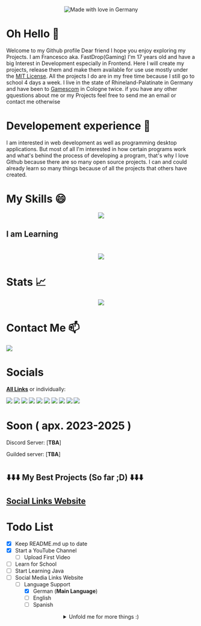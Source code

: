 
<p align="center">
<img alt="" src=https://img.shields.io/github/stars/fastdropgaming?affiliations=OWNER%2CCOLLABORATOR&label=Stars&color=yellow&style=for-the-badge&logo=starz>
<img alt="" src=https://komarev.com/ghpvc/?username=fastdropgaming&color=000000&style=for-the-badge&label=Profile+Views />
<img alt="" src=https://img.shields.io/github/last-commit/fastdropgaming/readme.md?&style=for-the-badge&logo=github&color=000000>
</p>

<p align="center">
<img alt="Made with love in Germany" src=https://madewithlove.now.sh/de?heart=true&colorB=%23ff0000&text=Germany&style=for-the-badge>
</p>



# **Oh Hello** 👋
Welcome to my Github profile Dear friend I hope you enjoy exploring my Projects. I am Francesco aka. FastDrop(Gaming) I'm 17 years old and have a big Interest in Development especially in Frontend. Here I will create my projects, release them and make them available for use use mostly under the [MIT License](https://choosealicense.com/licenses/mit/). All the projects I do are in my free time because I still go to school 4 days a week. I live in the state of Rhineland-Palatinate in Germany and have been to [Gamescom](https://www.gamescom.de/de) in Cologne twice. if you have any other gquestions about me or my Projects feel free to send me an email or contact me otherwise

# **Developement experience** 📌
I am interested in web development as well as programming desktop applications.
But most of all I'm interested in how certain programs work and what's behind the process of developing a program, that's why I love Github because there are so many open source projects. I can and could already learn so many things because of all the projects that others have created.

# **My Skills** 😄

<p align="center">
  <a href="https://skillicons.dev">
    <img src="https://skillicons.dev//icons?i=js,html,css,vscode,github,discord,bots" />
  </a>
</p>

## **I am Learning**
#
<p align="center">
  <a href="https://skillicons.dev">
    <img src="https://skillicons.dev//icons?i=js,bootstrap,ts,nodejs,bots" />
  </a>
</p>

# **Stats** 📈

<p align="center">
  <a href="https://github-readme-stats.vercel.app">
    <img src="https://github-readme-stats.vercel.app/api?username=fastdropgaming&theme=dark&show_icons=true&text_color=ffffff&border_color=000000&locale=en">
  </a>
</p>

# **Contact Me** 📫  

<a href="mailto:business.fastdropg@gmail.com "><img src="https://img.shields.io/badge/Gmail-EB4436?style=for-the-badge&logo=gmail&logoColor=white"/></a>

# **Socials**
[**All Links**](https://fastdropg.carrd.co/) or individually:

<a href="https://twitter.com/FastDropG"><img src="https://img.shields.io/badge/Twitter-1DA1F2?style=for-the-badge&logo=twitter&logoColor=white"/></a>
<a href="https://www.reddit.com/user/FastDrop_Gaming"><img src="https://img.shields.io/badge/Reddit-FF4500?style=for-the-badge&logo=reddit&logoColor=white"/></a>
<a href="https://twitch.tv/FastDrop_Gaming"><img src="https://img.shields.io/badge/Twitch-9347FF?style=for-the-badge&logo=twitch&logoColor=white"/></a>
<a href="https://instagram.com/FastDrop_Gaming"><img src="https://img.shields.io/badge/Instagram-FE2082?style=for-the-badge&logo=instagram&logoColor=white"/></a>
<a href="https://instagram.com/Francescofotografiert"><img src="https://img.shields.io/badge/Instagram (Fotografie)-FE2082?style=for-the-badge&logo=instagram&logoColor=white"/></a>
<a href="https://www.youtube.com/@Fastdrop"><img src="https://img.shields.io/badge/YouTube-FE0000?style=for-the-badge&logo=youtube&logoColor=white"/></a>
<a href="https://steamcommunity.com/id/fastdropyt/"><img src="https://img.shields.io/badge/Steam-C5C3C0?style=for-the-badge&logo=steam&logoColor=black"/></a>
<a href="https://tiktok.com/FastDrop_Gaming"><img src="https://img.shields.io/badge/TikTok-000000?style=for-the-badge&logo=tiktok&logoColor=white"/></a>
<a href="https://tiktok.com/Franfotos"><img src="https://img.shields.io/badge/TikTok (Fotografie)-000000?style=for-the-badge&logo=tiktok&logoColor=white"/></a>
<a href="https://github.com/FastDropGaming"><img src="https://img.shields.io/badge/GitHub-000000?style=for-the-badge&logo=github&logoColor=white"/></a>

# **Soon ( apx. 2023-2025 )**
Discord Server: [**TBA**]

Guilded server: [**TBA**]

#


## ⬇️⬇️⬇️ My Best Projects (So far ;D) ⬇️⬇️⬇️

## [Social Links Website](https://github.com/FastDropGaming/fastdropgaming.github.io)
#

# **Todo List**

- [x] Keep README.md up to date
- [x] Start a YouTube Channel
  - [ ] Upload First Video
- [ ] Learn for School
- [ ] Start Learning Java
- [ ] Social Media Links Website
  - [ ] Language Support
    - [x] German (**Main Language**)
    - [ ] English
    - [ ] Spanish

<details align="center">
  <summary>Unfold me for more things :)</summary>

 # 💻 PC Specs
<p align="center">
<img alt="MB" src=https://img.shields.io/badge/MB-M5A78L_M_PLUS/USB3-000000?style=for-the-badge&logo=asus&logoColor=white>
<p align="center">
<img alt="OS" src=https://img.shields.io/badge/Windows-10_Pro_64_bit-0078D6?style=for-the-badge&logo=windows&logoColor=white>
<p align="center">
<img alt="GPU" src=https://img.shields.io/badge/NVIDIA-GTX_1650-76B900?style=for-the-badge&logo=nvidia&logoColor=white>
<p align="center">
<img alt="CPU" src=https://img.shields.io/badge/AMD-FX_8300-ED1C24?style=for-the-badge&logo=amd&logoColor=white>
<p align="center">
<img alt="RAM" src=https://img.shields.io/badge/RAM-16_GB-000000?style=for-the-badge&logo=kingstontechnology&logoColor=white>
</p>

# ⌨️ Peripherals
<p align="center">
<img alt="Keyboard" src=https://img.shields.io/badge/Keyboard-Blackwidow_v3-018201?style=for-the-badge&logo=razer&logoColor=white>
<p align="center">
<img alt="Mouse" src=https://img.shields.io/badge/Mouse-Deathadder_v2-018201?style=for-the-badge&logo=razer&logoColor=white>
<p align="center">
<img alt="other" src=https://img.shields.io/badge/Focusrite_scarlett_solo-B8052F?style=for-the-badge&logo=codeigniter&logoColor=white>
<p align="center">
<img alt="other" src=https://img.shields.io/badge/Stream_deck_Xl-101010?style=for-the-badge&logo=elgato&logoColor=white>

# Other

<p align="center">
  <a href="https://lanyard.cnrad.dev">
    <img src="https://lanyard.cnrad.dev/api/852778519506976778" />
  </a>
</p>
 <p>
   Webhook test
  </p>

  </a>
</details>
